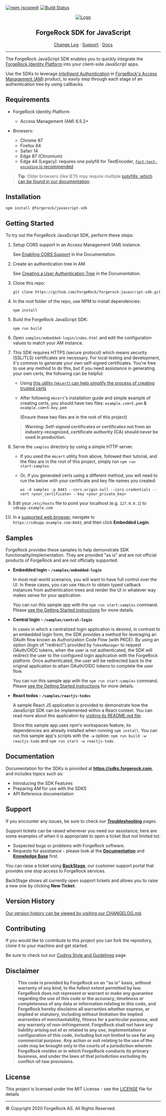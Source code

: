 [![npm (scoped)](https://img.shields.io/npm/v/@forgerock/javascript-sdk?color=%23f46200&label=Version&style=flat-square)](CHANGELOG.md)
[![Build Status](https://jenkins.petrov.ca/buildStatus/icon?job=01-JS-Core-SDK-BUILD&style=flat-square)](https://jenkins.petrov.ca/job/01-JS-Core-SDK-BUILD/)

<p align="center">
  <a href="https://github.com/ForgeRock">
    <img src="https://www.forgerock.com/themes/custom/forgerock/images/fr-logo-horz-color.svg" alt="Logo">
  </a>
  <h2 align="center">ForgeRock SDK for JavaScript</h2>
  <p align="center">
    <a href="https://github.com/ForgeRock/forgerock-javascript-sdk/blob/master/CHANGELOG.md">Change Log</a>
    ·
    <a href="#support">Support</a>
    ·
    <a href="#documentation" target="_blank">Docs</a>
  </p>
<hr/></p>

The ForgeRock JavaScript SDK enables you to quickly integrate the [ForgeRock Identity Platform](https://www.forgerock.com/digital-identity-and-access-management-platform) into your client-side JavaScript apps.

Use the SDKs to leverage _[Intelligent Authentication](https://www.forgerock.com/platform/access-management/intelligent-authentication)_ in [ForgeRock's Access Management (AM)](https://www.forgerock.com/platform/access-management) product, to easily step through each stage of an authentication tree by using callbacks.

<!------------------------------------------------------------------------------------------------------------------------------------>
<!-- REQUIREMENTS - Supported AM versions, API versions, any other requirements. -->

## Requirements

* ForgeRock Identity Platform
    * Access Management (AM) 6.5.2+

* Browsers:
    * Chrome 87
    * Firefox 84
    * Safari 14
    * Edge 87 (Chromium)
    * Edge 44 (Legacy): requires one polyfill for TextEncoder, [`fast-text-encoding` is recommended](https://www.npmjs.com/package/fast-text-encoding)

> **Tip**: Older browsers (like IE11) may require multiple [polyfills, which can be found in our documentation](https://sdks.forgerock.com/javascript/polyfills/).

<!------------------------------------------------------------------------------------------------------------------------------------>
<!-- INSTALLATION -->

## Installation

```
npm install @forgerock/javascript-sdk
```

<!------------------------------------------------------------------------------------------------------------------------------------>
<!-- QUICK START - Get one of the included samples up and running in as few steps as possible. -->

## Getting Started

To try out the ForgeRock JavaScript SDK, perform these steps:

1. Setup CORS support in an Access Management (AM) instance.

   See [Enabling CORS Support](https://sdks.forgerock.com/js/01_prepare-am/#enabling-cors-support) in the Documentation.

2. Create an authentication tree in AM.

   See [Creating a User Authentication Tree](https://sdks.forgerock.com/js/01_prepare-am/#creating-a-user-authentication-tree) in the Documentation.

3. Clone this repo:

    ```
    git clone https://github.com/ForgeRock/forgerock-javascript-sdk.git
    ```

4. In the root folder of the repo, use NPM to install dependencies:

    ```
    npm install
    ```

5. Build the ForgeRock JavaScript SDK:

    ```
    npm run build
    ```

6. Open `samples/embedded-login/index.html` and edit the configuration values to match your AM instance.

7. This SDK requires HTTPS (secure protocol) which means security (SSL/TLS) certificates are necessary. For local testing and development, it's common to generate your own self-signed certificates. You're free to use any method to do this, but if you need assistance in generating your own certs, the following can be helpful:

    - Using [this utility (`mkcert`) can help simplify the process of creating trusted certs](https://github.com/FiloSottile/mkcert)
    - After following `mkcert`'s installation guide and simple example of creating certs, you should have two files: `example.com+5.pem` & `example.com+5-key.pem`

        (Ensure these two files are in the root of this project)

    > **Warning: Self-signed certificates or certificates not from an industry-recognized, certificate authority (CA) should never be used in production.**

8. Serve the `samples` directory by using a simple HTTP server.

   - If you used the `mkcert` utility from above, followed their tutorial, and the files are in the root of this project, simply run `npm run start:samples`
   - Or, if you generated certs using a different method, you will need to run the below with your certificate and key file names you created:

       ```
       ws -d samples -p 8443 --cors.origin null --cors.credentials --cert <your_certificate> --key <your_private_key>
       ```

9. Edit your `/etc/hosts` file to point your localhost (e.g. `127.0.0.1`) to `sdkapp.example.com`

10. In a [supported web browser](#requirements), navigate to `https://sdkapp.example.com:8443`, and then click **Embedded Login**.

<!------------------------------------------------------------------------------------------------------------------------------------>
<!-- SAMPLES - List the samples we include with the SDKs, where they are, briefly what they show. -->

## Samples

ForgeRock provides these samples to help demonstrate SDK functionality/implementation. They are provided "as is" and are not official products of ForgeRock and are not officially supported.

- **Embedded login - `/samples/embedded-login`**

    In most real-world scenarios, you will want to have full control over the UI. In these cases, you can use `FRAuth` to obtain typed callback instances from authentication trees and render the UI in whatever way makes sense for your application.

    You can run this sample app with the `npm run start:samples` command. Please [see the Getting Started instructions](#getting-started) for more details.

- **Central login - `/samples/central-login`**

    In cases in which a centralized login application is desired, in contrast to an embedded login form, the SDK provides a method for leveraging an OAuth flow known as Authorization Code Flow (with PKCE). By using an option (login of "redirect") provided by `TokenManager` to request OAuth/OIDC tokens, when the user is not authenticated, the SDK will redirect the user to the configured login application with the ForgeRock platform. Once authenticated, the user will be redirected back to the original application to attain OAuth/OIDC tokens to complete the user flow.

    You can run this sample app with the `npm run start:samples` command. Please [see the Getting Started instructions](#getting-started) for more details.

- **React todos  - `/samples/reactjs-todos`**

    A sample React JS application is provided to demonstrate how the JavaScript SDK can be implemented within a React context. You can read more about this application by [visiting its README.md file](samples/reactjs-todo/README.md).

    Since this sample app uses npm's workspaces feature, its dependencies are already installed when running `npm install`. You can run this sample app's scripts with the `-w` option: `npm run build -w reactjs-todo` and `npm run start -w reactjs-todo`.

<!------------------------------------------------------------------------------------------------------------------------------------>
<!-- DOCS - Link off to the AM-centric documentation at sdks.forgerock.com. -->

## Documentation

Documentation for the SDKs is provided at **<https://sdks.forgerock.com>**, and includes topics such as:

* Introducing the SDK Features
* Preparing AM for use with the SDKS
* API Reference documentation

<!------------------------------------------------------------------------------------------------------------------------------------>
<!-- SUPPORT -->

## Support

If you encounter any issues, be sure to check our **[Troubleshooting](https://backstage.forgerock.com/knowledge/kb/article/a83789945)** pages.

Support tickets can be raised whenever you need our assistance; here are some examples of when it is appropriate to open a ticket (but not limited to):

* Suspected bugs or problems with ForgeRock software.
* Requests for assistance - please look at the **[Documentation](https://sdks.forgerock.com)** and **[Knowledge Base](https://backstage.forgerock.com/knowledge/kb/home/g32324668)** first.

You can raise a ticket using **[BackStage](https://backstage.forgerock.com/support/tickets)**, our customer support portal that provides one stop access to ForgeRock services.

BackStage shows all currently open support tickets and allows you to raise a new one by clicking **New Ticket**.

## Version History

[Our version history can be viewed by visiting our CHANGELOG.md](https://github.com/ForgeRock/forgerock-javascript-sdk/blob/master/CHANGELOG.md).

<!------------------------------------------------------------------------------------------------------------------------------------>
<!-- COLLABORATION -->

## Contributing

If you would like to contribute to this project you can fork the repository, clone it to your machine and get started.

<!-- Note: Found elsewhere, but is Java-only //-->
Be sure to check out our [Coding Style and Guidelines](https://wikis.forgerock.org/confluence/display/devcom/Coding+Style+and+Guidelines) page.

<!------------------------------------------------------------------------------------------------------------------------------------>
<!-- LEGAL -->

## Disclaimer

> **This code is provided by ForgeRock on an “as is” basis, without warranty of any kind, to the fullest extent permitted by law. ForgeRock does not represent or warrant or make any guarantee regarding the use of this code or the accuracy, timeliness or completeness of any data or information relating to this code, and ForgeRock hereby disclaims all warranties whether express, or implied or statutory, including without limitation the implied warranties of merchantability, fitness for a particular purpose, and any warranty of non-infringement. ForgeRock shall not have any liability arising out of or related to any use, implementation or configuration of this code, including but not limited to use for any commercial purpose. Any action or suit relating to the use of the code may be brought only in the courts of a jurisdiction wherein ForgeRock resides or in which ForgeRock conducts its primary business, and under the laws of that jurisdiction excluding its conflict-of-law provisions.**

<!------------------------------------------------------------------------------------------------------------------------------------>
<!-- LICENSE - Links to the MIT LICENSE file in each repo. -->

## License

This project is licensed under the MIT License - see the [LICENSE](LICENSE) file for details

---

&copy; Copyright 2020 ForgeRock AS. All Rights Reserved.

[forgerock-logo]: https://www.forgerock.com/themes/custom/forgerock/images/fr-logo-horz-color.svg "ForgeRock Logo"
